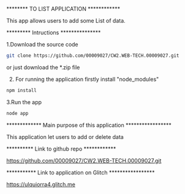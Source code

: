 ********  TO LIST APPLICATION ************

This app allows users to add some List of data.

********* Intructions ***************

1.Download the source code

```bash
git clone https://github.com/00009027/CW2.WEB-TECH.00009027.git
```
or just download the *.zip file

2. For running the application firstly install "node_modules"
```bash
npm install
```

3.Run the app
```bash
node app
```

************* Main purpose of this application *****************

This application let users to add or delete data


********** Link to github repo ************

https://github.com/00009027/CW2.WEB-TECH.00009027.git

*********** Link to application on Glitch *****************

https://ulquiorra4.glitch.me





